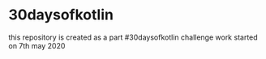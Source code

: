 # 30daysofkotlin
this repository is created as a part #30daysofkotlin challenge work started on 7th may 2020
